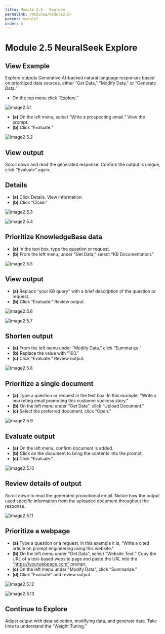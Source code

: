 ```yaml
---
title: Module 2.5 - Explore
permalink: /module2/module2-5/
parent: module2
order: 5
---
```


# Module 2.5 NeuralSeek Explore

## View Example

Explore outputs Generative AI-backed natural language responses based on prioritized data sources, either “Get Data,” “Modify Data,” or “Generate Data.” 

- On the top menu click “Explore.” 

![image2.5.1](images/image2.5.1.png)

- **(a)** On the left menu, select “Write a prospecting email.” View the prompt. 
- **(b)** Click “Evaluate.” 

![image2.5.2](images/image2.5.2.png)

## View output

Scroll down and read the generated response. Confirm the output is unique, click “Evaluate” again.

## Details

- **(a)** Click Details. View information. 
- **(b)** Click “Close.”

![image2.5.3](images/image2.5.3.png)

![image2.5.4](images/image2.5.4.png)

## Prioritize KnowledgeBase data

- **(a)** In the text box, type the question or request. 
- **(b)** From the left menu, under “Get Data,” select “KB Documentation.”

![image2.5.5](images/image2.5.5.png)

## View output

- **(a)** Replace “your KB query” with a brief description of the question or request. 
- **(b)** Click “Evaluate.” Review output.

![image2.5.6](images/image2.5.6.png)

![image2.5.7](images/image2.5.7.png)

## Shorten output

- **(a)** From the left menu under “Modify Data,” click “Summarize.” 
- **(b)** Replace the value with “100.” 
- **(c)** Click “Evaluate.” Review output.

![image2.5.8](images/image2.5.8.png)

## Prioritize a single document

- **(a)** Type a question or request in the text box. In this example, "Write a marketing email promoting this customer success story."
- **(b)** On the left menu under "Get Data", click “Upload Document.” 
- **(c)** Select the preferred document, click “Open.”

![image2.5.9](images/image2.5.9.png)

## Evaluate output

- **(a)** On the left menu, confirm document is added. 
- **(b)** Click on the document to bring the contents into the prompt. 
- **(c)** Click “Evaluate.”

![image2.5.10](images/image2.5.10.png)

## Review details of output

Scroll down to read the generated promotional email. Notice how the output used specific information from the uploaded document throughout the response.

![image2.5.11](images/image2.5.11.png)

## Prioritize a webpage

- **(a)** Type a question or a request, in this example it is, “Write a cited article on prompt engineering using this website.” 
- **(b)** On the left menu under "Get Data", select “Website Text.” Copy the URL of a text-based website page and paste the URL into the “https://yourwebpage.com” prompt.
- **(c)** On the left menu under "Modify Data", click “Summarize.” 
- **(d)** Click “Evaluate" and review output.

![image2.5.12](images/image2.5.12.png)

![image2.5.13](images/image2.5.13.png)

## Continue to Explore 

Adjust output with data selection, modifying data, and generate data. Take time to understand the “Weight Tuning.”